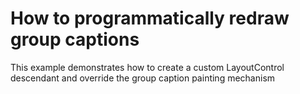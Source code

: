 # How to programmatically redraw group captions 


<p>This example demonstrates how to create a custom LayoutControl descendant and override the group caption painting mechanism</p>

<br/>


